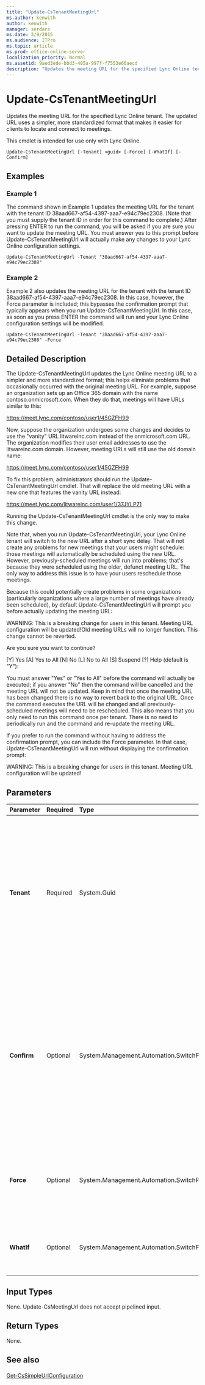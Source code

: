 ```yaml
---
title: "Update-CsTenantMeetingUrl"
ms.author: kenwith
author: kenwith
manager: serdars
ms.date: 3/9/2015
ms.audience: ITPro
ms.topic: article
ms.prod: office-online-server
localization_priority: Normal
ms.assetid: 9aed3ede-bbd3-405a-997f-f7553e66aecd
description: "Updates the meeting URL for the specified Lync Online tenant. The updated URL uses a simpler, more standardized format that makes it easier for clients to locate and connect to meetings."
---
```


# Update-CsTenantMeetingUrl
 
Updates the meeting URL for the specified Lync Online tenant. The updated URL uses a simpler, more standardized format that makes it easier for clients to locate and connect to meetings.
  
This cmdlet is intended for use only with Lync Online.
  
```
Update-CsTenantMeetingUrl [-Tenant] <guid> [-Force] [-WhatIf] [-Confirm]
```

## Examples
<a name="Examples"> </a>

### Example 1

The command shown in Example 1 updates the meeting URL for the tenant with the tenant ID 38aad667-af54-4397-aaa7-e94c79ec2308. (Note that you must supply the tenant ID in order for this command to complete.) After pressing ENTER to run the command, you will be asked if you are sure you want to update the meeting URL. You must answer yes to this prompt before Update-CsTenantMeetingUrl will actually make any changes to your Lync Online configuration settings.
  
```
Update-CsTenantMeetingUrl -Tenant "38aad667-af54-4397-aaa7-e94c79ec2308"
```

### Example 2

Example 2 also updates the meeting URL for the tenant with the tenant ID 38aad667-af54-4397-aaa7-e94c79ec2308. In this case, however, the Force parameter is included; this bypasses the confirmation prompt that typically appears when you run Update-CsTenantMeetingUrl. In this case, as soon as you press ENTER the command will run and your Lync Online configuration settings will be modified.
  
```
Update-CsTenantMeetingUrl -Tenant "38aad667-af54-4397-aaa7-e94c79ec2308" -Force
```

## Detailed Description
<a name="DetailedDescription"> </a>

The Update-CsTenantMeetingUrl updates the Lync Online meeting URL to a simpler and more standardized format; this helps eliminate problems that occasionally occurred with the original meeting URL. For example, suppose an organization sets up an Office 365 domain with the name contoso.onmicrosoft.com. When they do that, meetings will have URLs similar to this:
  
https://meet.lync.com/contoso/user1/45GZFH99
  
Now, suppose the organization undergoes some changes and decides to use the "vanity" URL litwareinc.com instead of the onmicrosoft.com URL. The organization modifies their user email addresses to use the litwareinc.com domain. However, meeting URLs will still use the old domain name:
  
https://meet.lync.com/contoso/user1/45GZFH99
  
To fix this problem, administrators should run the Update-CsTenantMeetingUrl cmdlet. That will replace the old meeting URL with a new one that features the vanity URL instead:
  
https://meet.lync.com/litwareinc.com/user1/37JYLP71
  
Running the Update-CsTenantMeetingUrl cmdlet is the only way to make this change.
  
Note that, when you run Update-CsTenantMeetingUrl, your Lync Online tenant will switch to the new URL after a short sync delay. That will not create any problems for new meetings that your users might schedule: those meetings will automatically be scheduled using the new URL. However, previously-scheduled meetings will run into problems; that's because they were scheduled using the older, defunct meeting URL. The only way to address this issue is to have your users reschedule those meetings.
  
Because this could potentially create problems in some organizations (particularly organizations where a large number of meetings have already been scheduled), by default Update-CsTenantMeetingUrl will prompt you before actually updating the meeting URL:
  
WARNING: This is a breaking change for users in this tenant. Meeting URL configuration will be updated!Old meeting URLs will no longer function. This change cannot be reverted. 
  
Are you sure you want to continue? 
  
[Y] Yes [A] Yes to All [N] No [L] No to All [S] Suspend [?] Help (default is "Y"):
  
You must answer "Yes" or "Yes to All" before the command will actually be executed; if you answer "No" then the command will be cancelled and the meeting URL will not be updated. Keep in mind that once the meeting URL has been changed there is no way to revert back to the original URL. Once the command executes the URL will be changed and all previously-scheduled meetings will need to be rescheduled. This also means that you only need to run this command once per tenant. There is no need to periodically run and the command and re-update the meeting URL.
  
If you prefer to run the command without having to address the confirmation prompt, you can include the Force parameter. In that case, Update-CsTenantMeetingUrl will run without displaying the confirmation prompt:
  
WARNING: This is a breaking change for users in this tenant. Meeting URL configuration will be updated!
  
## Parameters
<a name="DetailedDescription"> </a>

|**Parameter**|**Required**|**Type**|**Description**|
|:-----|:-----|:-----|:-----|
|**Tenant** <br/> |Required  <br/> |System.Guid  <br/> |Globally unique identifier (GUID) of the tenant account whose federation settings are being returned. For example:  <br/> -Tenant "38aad667-af54-4397-aaa7-e94c79ec2308"  <br/> You can return the tenant ID for each of your tenants by running this command:  <br/> Get-CsTenant | Select-Object DisplayName, TenantID  <br/> If you do not include the Tenant parameter then Update-CsMeetingUrl will prompt you to enter that parameter before you can continue.  <br/> |
|**Confirm** <br/> |Optional  <br/> |System.Management.Automation.SwitchParameter  <br/> |Prompts you for confirmation before executing the command.  <br/> Note that the default behavior of the Update-CsMeetingUrl is to display the confirmation prompt before making any updates. That means that, if you want to display the confirmation prompt, you do not need to include the Confirm parameter.  <br/> |
|**Force** <br/> |Optional  <br/> |System.Management.Automation.SwitchParameter  <br/> |Suppresses the display of the confirmation prompt which would otherwise appear before Update-CsMeetingUrl makes any updates.  <br/> |
|**WhatIf** <br/> |Optional  <br/> |System.Management.Automation.SwitchParameter  <br/> |Describes what would happen if you executed the command without actually executing the command.  <br/> |
   
## Input Types
<a name="InputTypes"> </a>

None. Update-CsMeetingUrl does not accept pipelined input.
  
## Return Types
<a name="ReturnTypes"> </a>

None.
  
## See also
<a name="ReturnTypes"> </a>

#### 

[Get-CsSimpleUrlConfiguration](get-cssimpleurlconfiguration.md)

